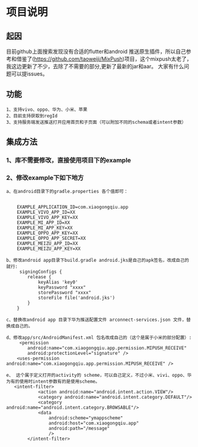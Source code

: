 # 项目说明
## 起因
   目前github上面搜索发现没有合适的flutter和android 推送原生插件，所以自己参考和借鉴了(https://github.com/taoweiji/MixPush)项目，这个mixpush太老了，我这边更新了不少，去除了不需要的部分,更新了最新的jar和aar。
   大家有什么问题可以提issues。

## 功能
    1、支持vivo、oppo、华为、小米、苹果
    2、目前支持获取到regId
    3、支持服务端发送推送打开应用首页和子页面（可以附加不同的schema或者intent参数）

## 集成方法
### 1、库不需要修改，直接使用项目下的example

### 2、修改example下如下地方    
    a、在android目录下的gradle.properties 各个值即可：


        EXAMPLE_APPLICATION_ID=com.xiaogongqiu.app
        EXAMPLE_VIVO_APP_ID=XX
        EXAMPLE_VIVO_APP_KEY=XX
        EXAMPLE_MI_APP_ID=XX
        EXAMPLE_MI_APP_KEY=XX
        EXAMPLE_OPPO_APP_KEY=XX
        EXAMPLE_OPPO_APP_SECRET=XX
        EXAMPLE_MEIZU_APP_ID=XX
        EXAMPLE_MEIZU_APP_KEY=XX

    b、修改android app目录下build.gradle android.jks是自己的apk签名，改成自己的就行:
         signingConfigs {
            release {
                keyAlias 'key0'
                keyPassword "xxxx"
                storePassword "xxxx"
                storeFile file('android.jks')
            }
        }

    c、替换改android app 目录下华为推送配置文件 arconnect-services.json 文件，替换成自己的。

    d、修改app/src/AndroidManifest.xml 包名改成自己的（这个是属于小米的部分配置）:
         <permission
            android:name="com.xiaogongqiu.app.permission.MIPUSH_RECEIVE"
            android:protectionLevel="signature" />
        <uses-permission android:name="com.xiaogongqiu.app.permission.MIPUSH_RECEIVE" />

    e、 这个属于定义打开的activity的 scheme，可以自己定义，不过小米、vivi、oppo、华为有的使用时intent参数有的是使用scheme。
       <intent-filter>
                <action android:name="android.intent.action.VIEW"/>
                <category android:name="android.intent.category.DEFAULT"/>
                <category android:name="android.intent.category.BROWSABLE"/>
                <data
                    android:scheme="ymappscheme"
                    android:host="com.xiaogongqiu.app"
                    android:path="/message"
                    />
            </intent-filter>

